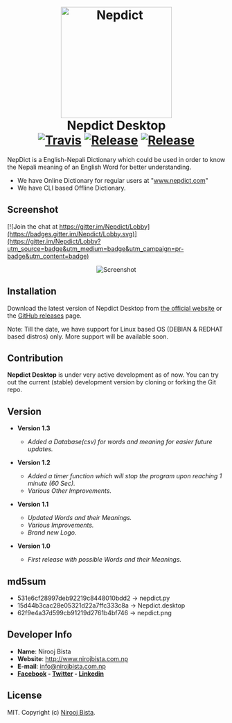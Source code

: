 <h1 align="center">
  <br>
  <img height="256" width="256" src="https://github.com/nirooj56/Nepdict/blob/master/logo.png" alt="Nepdict">
  <br>
  Nepdict Desktop
  <br>
   <a href="https://travis-ci.org/nirooj56/nepdict"><img src="https://travis-ci.org/nirooj56/Nepdict.svg?branch=master" alt="Travis"></a>
  <a href="https://github.com/nirooj56/nepdict/releases"><img src="https://img.shields.io/github/release/nirooj56/nepdict.svg" alt="Release"></a>
  <a href="https://github.com/nirooj56/nepdict/blob/master/Licence"><img src="https://img.shields.io/github/license/nirooj56/nepdict.svg" alt="Release"></a>
  <br>
</h1>

NepDict is a English-Nepali Dictionary which could be used in order to know the Nepali meaning of an English Word for better understanding.

* We have Online Dictionary for regular users at "www.nepdict.com"
* We have CLI based Offline Dictionary.

## Screenshot

[![Join the chat at https://gitter.im/Nepdict/Lobby](https://badges.gitter.im/Nepdict/Lobby.svg)](https://gitter.im/Nepdict/Lobby?utm_source=badge&utm_medium=badge&utm_campaign=pr-badge&utm_content=badge)

<p align="center">
<img src="https://github.com/nirooj56/Nepdict/blob/master/nepdict.png" title="Screenshot">
</p>

## Installation

Download the latest version of Nepdict Desktop from [the official website](https://nepdict.com/download/) or the [GitHub releases](https://github.com/nirooj56/nepdict/releases) page.

Note: Till the date, we have support for Linux based OS (DEBIAN & REDHAT based distros) only. More support will be available soon.

## Contribution

**Nepdict Desktop** is under very active development as of now. You can try out the current (stable) development version by cloning or forking the Git repo.

## Version 
* **Version 1.3**
  * _Added a Database(csv) for words and meaning for easier future updates._

* **Version 1.2**
  * _Added a timer function which will stop the program upon reaching 1 minute (60 Sec)._
  * _Various Other Improvements._

* **Version 1.1**
  * _Updated Words and their Meanings._
  * _Various Improvements._
  * _Brand new Logo._
 
* **Version 1.0**
  * _First release with possible Words and their Meanings._

## md5sum
  * 531e6cf28997deb92219c8448010bdd2  -> nepdict.py
  * 15d44b3cac28e05321d22a7ffc333c8a  -> Nepdict.desktop
  * 62f9e4a37d599cb91219d2761b4bf746  -> nepdict.png

## Developer Info
* **Name**: Nirooj Bista
* **Website**: http://www.nirojbista.com.np
* **E-mail**: info@nirojbista.com.np
* **[Facebook](https://www.facebook.com/niroj56) - [Twitter](https://www.twitter.com/nirooj56) - [Linkedin](https://www.linkedin.com/in/nirooj56)**

## License

MIT. Copyright (c) [Nirooj Bista](http://nirojbista.com.np).
